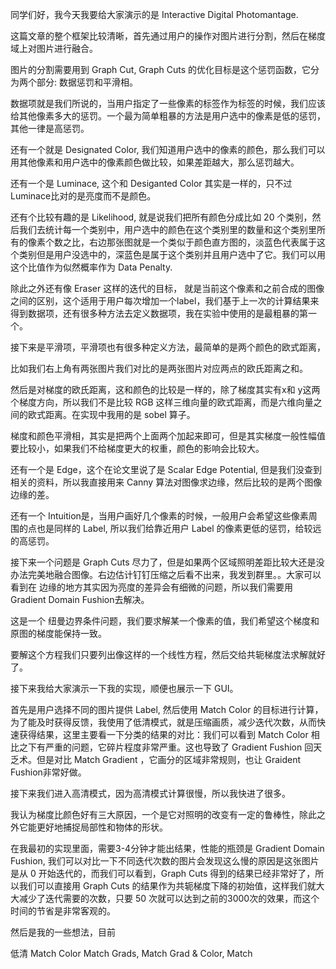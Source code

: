 同学们好，我今天我要给大家演示的是 Interactive Digital Photomantage. 

这篇文章的整个框架比较清晰，首先通过用户的操作对图片进行分割，然后在梯度域上对图片进行融合。

图片的分割需要用到 Graph Cut, Graph Cuts 的优化目标是这个惩罚函数，它分为两个部分: 数据惩罚和平滑相。



数据项就是我们所说的，当用户指定了一些像素的标签作为标签的时候，我们应该给其他像素多大的惩罚。一个最为简单粗暴的方法是用户选中的像素是低的惩罚，其他一律是高惩罚。

还有一个就是 Designated Color, 我们知道用户选中的像素的颜色，那么我们可以用其他像素和用户选中的像素颜色做比较，如果差距越大，那么惩罚越大。

还有一个是 Luminace, 这个和 Desiganted Color 其实是一样的，只不过 Luminace比对的是亮度而不是颜色。

还有个比较有趣的是 Likelihood, 就是说我们把所有颜色分成比如 20 个类别，然后我们去统计每一个类别中，用户选中的颜色在这个类别里的数量和这个类别里所有的像素个数之比，右边那张图就是一个类似于颜色直方图的，淡蓝色代表属于这个类别但是用户没选中的，深蓝色是属于这个类别并且用户选中了它。我们可以用这个比值作为似然概率作为 Data Penalty.

除此之外还有像 Eraser 这样的迭代的目标， 就是当前这个像素和之前合成的图像之间的区别，这个适用于用户每次增加一个label，我们基于上一次的计算结果来得到数据项，还有很多种方法去定义数据项，我在实验中使用的是最粗暴的第一个。



接下来是平滑项，平滑项也有很多种定义方法，最简单的是两个颜色的欧式距离，



比如我们右上角有两张图片我们对比的是两张图片对应两点的欧氏距离之和。



然后是对梯度的欧氏距离，这和颜色的比较是一样的，除了梯度其实有x和 y这两个梯度方向，所以我们不是比较 RGB 这样三维向量的欧式距离，而是六维向量之间的欧式距离。在实现中我用的是 sobel 算子。



梯度和颜色平滑相，其实是把两个上面两个加起来即可，但是其实梯度一般性幅值要比较小，如果我们不给梯度更大的权重，颜色的影响会比较大。



还有一个是 Edge，这个在论文里说了是 Scalar Edge Potential, 但是我们没查到相关的资料，所以我直接用来 Canny 算法对图像求边缘，然后比较的是两个图像边缘的差。



还有一个 Intuition是，当用户画好几个像素的时候，一般用户会希望这些像素周围的点也是同样的 Label, 所以我们给靠近用户 Label 的像素更低的惩罚，给较远的高惩罚。



接下来一个问题是 Graph Cuts 尽力了，但是如果两个区域照明差距比较大还是没办法完美地融合图像。右边估计钉钉压缩之后看不出来，我发到群里。。大家可以看到在 边缘的地方其实因为亮度的差异会有细微的问题，所以我们需要用 Gradient Domain Fushion去解决。



这是一个 纽曼边界条件问题，我们要求解某一个像素的值，我们希望这个梯度和原图的梯度能保持一致。

要解这个方程我们只要列出像这样的一个线性方程，然后交给共轭梯度法求解就好了。



接下来我给大家演示一下我的实现，顺便也展示一下 GUI。

首先是用户选择不同的图片提供  Label, 然后使用 Match Color 的目标进行计算，为了能及时获得反馈，我使用了低清模式，就是压缩画质，减少迭代次数，从而快速获得结果，这里主要看一下分类的结果的对比：我们可以看到 Match Color 相比之下有严重的问题，它碎片程度非常严重。这也导致了 Gradient Fushion 回天乏术。但是对比 Match Gradient ，它画分的区域非常规则，也让 Graident Fushion非常好做。



接下来我们进入高清模式，因为高清模式计算很慢，所以我快进了很多。



我认为梯度比颜色好有三大原因，一个是它对照明的改变有一定的鲁棒性，除此之外它能更好地捕捉局部性和物体的形状。



在我最初的实现里面，需要3-4分钟才能出结果，性能的瓶颈是 Gradient Domain Fushion, 我们可以对比一下不同迭代次数的图片会发现这么慢的原因是这张图片是从 0 开始迭代的，而我们可以看到，Graph Cuts 得到的结果已经非常好了，所以我们可以直接用 Graph Cuts 的结果作为共轭梯度下降的初始值，这样我们就大大减少了迭代需要的次数，只要 50 次就可以达到之前的3000次的效果，而这个时间的节省是非常客观的。









然后是我的一些想法，目前





低清 Match Color Match Grads, Match Grad & Color, Match 







